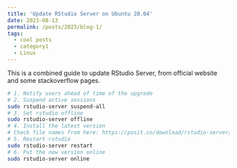 ```yaml
---
title: 'Update RStudio Server on Ubuntu 20.04'
date: 2023-08-13
permalink: /posts/2023/blog-1/
tags:
  - cool posts
  - category1
  - Linux
---
```


This is a combined guide to update RStudio Server, from official website and some stackoverflow pages.

```bash
# 1. Notify users ahead of time of the upgrade
# 2. Suspend active sessions
sudo rstudio-server suspend-all
# 3. Set rstudio offline
sudo rstudio-server offline
# 4. Install the latest version
# Check file names from here: https://posit.co/download/rstudio-server/
# 5. Restart rstudio
sudo rstudio-server restart
# 6. Put the new version online
sudo rstudio-server online
```
